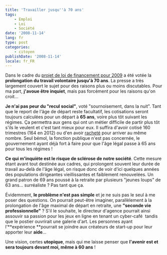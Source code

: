 ```yaml
---
title: 'Travailler jusqu''à 70 ans'
tags:
    - Emploi
    - Loi
    - Société
date: '2008-11-14'
lang: fr
type: post
categories:
    - citoyen
publishDate: '2008-11-14'
locale: fr_FR
---
```


Dans le cadre du [projet de loi de financement pour 2009](http://www.assemblee-nationale.fr/13/dossiers/plfss_2009.asp) a été votée la **prolongation du travail volontaire jusqu'à 70 ans**. La presse a très largement couvert le sujet pour des raisons plus ou moins discutables. Pour ma part, **j'avoue être inquiet**, mais pas forcément pour les raisons qu'on croit…

**Je n'ai pas peur du "recul social"**, voté "sournoisement, dans la nuit". Tant que le report de l'âge de départ reste facultatif, les cotisations seront toujours calculées pour un départ à **65 ans**, voire plus tôt suivant les régimes. Ça permettra aux gens qui ont un métier difficile de partir plus tôt s'ils le veulent et c'est tant mieux pour eux. Il suffira d'avoir cotisé 160 trimestres (164 en 2012) ou d'en avoir [racheté](http://www.dossierfamilial.com/emploi/retraite/racheter-des-trimestres-pour-votre-retraite,1161) pour arriver au même nombre. Seul bémol, la fonction publique n'est pas concernée, le gouvernement ayant déjà fort à faire pour que l'âge légal passe à 65 ans pour tous les régimes&nbsp;!

**Ce qui m'inquiète est le risque de sclérose de notre société**. Cette mesure étant avant tout destinée aux cadres, qui prolongent souvent leur durée de travail au-delà de l'âge légal, on risque donc de voir d'ici quelques années des populations dirigeantes vieillissantes et faiblement renouvelées. Un grand patron de 69 ans poussé à la retraite par plusieurs "jeunes loups" de 63 ans… surréaliste&nbsp;? Pas tant que ça.

Évidemment, **le problème n'est pas simple** et je ne suis pas le seul à me poser des questions. On pourrait peut-être imaginer, parallèlement à la prolongation de l'âge maximal de départ en retraite, une **"seconde vie professionnelle"**&nbsp;? S'il le souhaite, le directeur d'agence pourrait ainsi assouvir sa passion pour les jeux en ligne en tenant un cyber-café  tandis que le postier ouvrirait une galerie d'art. Les personnes ayant l'**expérience **pourrait se joindre aux créateurs de start-up pour leur apporter leur **aide**…

Une vision, certes **utopique**, mais qui me laisse penser que **l'avenir est et sera toujours devant moi, même à 60 ans**&nbsp;!
